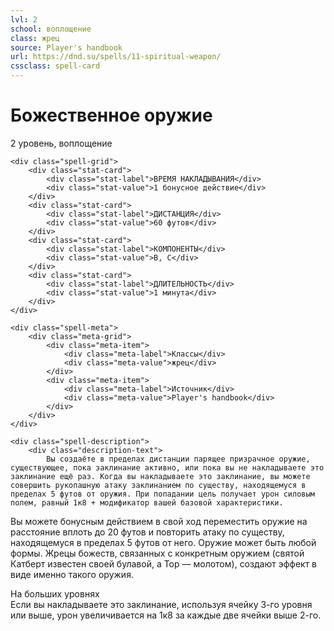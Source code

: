 ```yaml
---
lvl: 2
school: воплощение
class: жрец
source: Player's handbook
url: https://dnd.su/spells/11-spiritual-weapon/
cssclass: spell-card
---
```


<div class="spell-container">
    <div class="spell-header">
        <h1 class="spell-name">Божественное оружие</h1>
        <div class="spell-level">2 уровень, воплощение</div>
    </div>
    
    <div class="spell-grid">
        <div class="stat-card">
            <div class="stat-label">ВРЕМЯ НАКЛАДЫВАНИЯ</div>
            <div class="stat-value">1 бонусное действие</div>
        </div>
        <div class="stat-card">
            <div class="stat-label">ДИСТАНЦИЯ</div>
            <div class="stat-value">60 футов</div>
        </div>
        <div class="stat-card">
            <div class="stat-label">КОМПОНЕНТЫ</div>
            <div class="stat-value">В, С</div>
        </div>
        <div class="stat-card">
            <div class="stat-label">ДЛИТЕЛЬНОСТЬ</div>
            <div class="stat-value">1 минута</div>
        </div>
    </div>
    
    <div class="spell-meta">
        <div class="meta-grid">
            <div class="meta-item">
                <div class="meta-label">Классы</div>
                <div class="meta-value">жрец</div>
            </div>
            <div class="meta-item">
                <div class="meta-label">Источник</div>
                <div class="meta-value">Player's handbook</div>
            </div>
        </div>
    </div>
    
    <div class="spell-description">
        <div class="description-text">
            Вы создаёте в пределах дистанции парящее призрачное оружие, существующее, пока заклинание активно, или пока вы не накладываете это заклинание ещё раз. Когда вы накладываете это заклинание, вы можете совершить рукопашную атаку заклинанием по существу, находящемуся в пределах 5 футов от оружия. При попадании цель получает урон силовым полем, равный 1к8 + модификатор вашей базовой характеристики.
Вы можете бонусным действием в свой ход переместить оружие на расстояние вплоть до 20 футов и повторить атаку по существу, находящемуся в пределах 5 футов от него.
Оружие может быть любой формы. Жрецы божеств, связанных с конкретным оружием (святой Катберт известен своей булавой, а Тор — молотом), создают эффект в виде именно такого оружия.
        </div>
        <div class="higher-levels">
            <div class="higher-levels-title">На больших уровнях</div>
            <div class="higher-levels-text">
                Если вы накладываете это заклинание, используя ячейку 3-го уровня или выше, урон увеличивается на 1к8 за каждые две ячейки выше 2-го.
            </div>
        </div>
    </div>
</div>